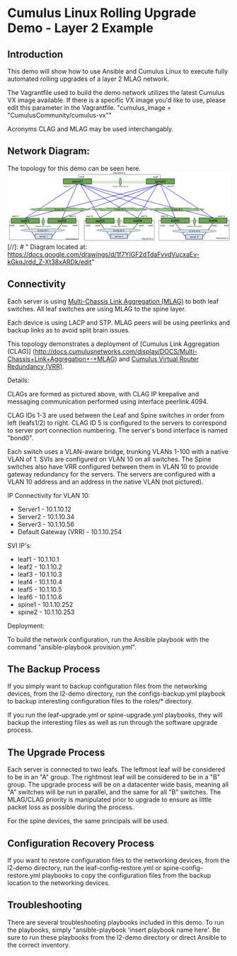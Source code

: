 # Cumulus Linux Rolling Upgrade Demo - Layer 2 Example

## Introduction
This demo will show how to use Ansible and Cumulus Linux to execute fully automated rolling upgrades of a layer 2 MLAG network. 

The Vagrantfile used to build the demo network utilizes the latest Cumulus VX image available. If there is a specific VX image you'd like to use, please edit this parameter in the Vagrantfile.
"cumulus_image = "CumulusCommunity/cumulus-vx""

Acronyms CLAG and MLAG may be used interchangably. 

## Network Diagram:
The topology for this demo can be seen here.
![Diagram](L2Topology.png)
[//]: # " Diagram located at: https://docs.google.com/drawings/d/1f7YIGF2dTdaFvvdVucxaEv-kGkqJrdd_Z-Xt38xARDk/edit"

## Connectivity
Each server is using [Multi-Chassis Link Aggregation (MLAG)](https://docs.cumulusnetworks.com/display/DOCS/Multi-Chassis+Link+Aggregation+-+MLAG) to both leaf switches. All leaf switches are using MLAG to the spine layer. 

Each device is using LACP and STP. MLAG peers will be using peerlinks and backup links as to avoid split brain issues.

This topology demonstrates a deployment of [Cumulus Link Aggregation (CLAG)] (http://docs.cumulusnetworks.com/display/DOCS/Multi-Chassis+Link+Aggregation+-+MLAG) and [Cumulus Virtual Router Redundancy (VRR)](http://docs.cumulusnetworks.com/display/DOCS/Virtual+Router+Redundancy+-+VRR).

Details:

CLAGs are formed as pictured above, with CLAG IP keepalive and messaging communication performed using interface peerlink.4094.

CLAG IDs 1-3 are used between the Leaf and Spine switches in order from left (leafs1/2) to right. CLAG ID 5 is configured to the servers to correspond to server port connection numbering. The server's bond interface is named "bond0".

Each switch uses a VLAN-aware bridge, trunking VLANs 1-100 with a native VLAN of 1.
SVIs are configured on VLAN 10 on all switches. The Spine switches also have VRR configured between them in VLAN 10 to provide gateway redundancy for the servers.
The servers are configured with a VLAN 10 address and an address in the native VLAN (not pictured).

IP Connectivity for VLAN 10:
* Server1         		  - 10.1.10.12
* Server2         		  - 10.1.10.34
* Server3         		  - 10.1.10.56
* Default Gateway (VRR) - 10.1.10.254

SVI IP's:
* leaf1  - 10.1.10.1
* leaf2  - 10.1.10.2
* leaf3  - 10.1.10.3
* leaf4  - 10.1.10.4
* leaf5  - 10.1.10.5
* leaf6  - 10.1.10.6
* spine1 - 10.1.10.252
* spine2 - 10.1.10.253

Deployment:

To build the network configuration, run the Ansible playbook with the command "ansible-playbook provision.yml".

## The Backup Process
If you simply want to backup configuration files from the networking devices, from the l2-demo directory, run the configs-backup.yml playbook to backup interesting configuration files to the roles/* directory.

If you run the leaf-upgrade.yml or spine-upgrade.yml playbooks, they will backup the interesting files as well as run through the software upgrade process.

## The Upgrade Process
Each server is connected to two leafs. The leftmost leaf will be considered to be in an "A" group. The rightmost leaf will be considered to be in a "B" group. The upgrade process will be on a datacenter wide basis, meaning all "A" switches will be run in parallel, and the same for all "B" switches. The MLAG/CLAG priority is manipulated prior to upgrade to ensure as little packet loss as possible during the process.

For the spine devices, the same principals will be used.

## Configuration Recovery Process
If you want to restore configuration files to the networking devices, from the l2-demo directory, run the leaf-config-restore.yml or spine-config-restore.yml playbooks to copy the configuration files from the backup location to the networking devices.

## Troubleshooting
There are several troubleshooting playbooks included in this demo. To run the playbooks, simply "ansible-playbook 'insert playbook name here'. Be sure to run these playbooks from the l2-demo directory or direct Ansible to the correct inventory.
